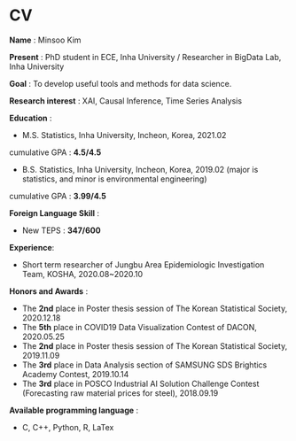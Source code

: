 # CV


**Name** : Minsoo Kim

**Present** : PhD student in ECE, Inha University / Researcher in BigData Lab, Inha University

**Goal** : To develop useful tools and methods for data science.

**Research interest** : XAI, Causal Inference, Time Series Analysis

**Education** :

  - M.S. Statistics, Inha University, Incheon, Korea, 2021.02
  
  cumulative GPA : **4.5/4.5**
  
  
  - B.S. Statistics, Inha University, Incheon, Korea, 2019.02
  (major is statistics, and minor is environmental engineering)
  
  cumulative GPA : **3.99/4.5**

**Foreign Language Skill** :

  - New TEPS : **347/600**


**Experience**:
  - Short term researcher of Jungbu Area Epidemiologic Investigation Team, KOSHA, 2020.08~2020.10

**Honors and Awards** :
  - The **2nd** place in Poster thesis session of The Korean Statistical Society, 2020.12.18
  - The **5th** place in COVID19 Data Visualization Contest of DACON, 2020.05.25
  - The **2nd** place in Poster thesis session of The Korean Statistical Society, 2019.11.09
  - The **3rd** place in Data Analysis section of SAMSUNG SDS Brightics Academy Contest, 2019.10.14
  - The **3rd** place in POSCO Industrial AI Solution Challenge Contest (Forecasting raw material prices for steel), 2018.09.19

 
**Available programming language** :
  - C, C++, Python, R, LaTex
